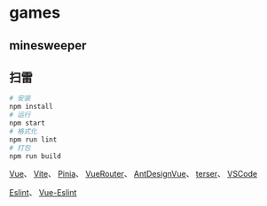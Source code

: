 # games

## minesweeper
## 扫雷

``` sh
# 安装
npm install
# 运行
npm start
# 格式化
npm run lint
# 打包
npm run build
```

[Vue](https://cn.vuejs.org/)、
[Vite](https://cn.vitejs.dev/)、
[Pinia](https://pinia.vuejs.org/zh/)、
[VueRouter](https://router.vuejs.org/zh/)、
[AntDesignVue](https://www.antdv.com/docs/vue/introduce-cn)、
[terser](https://terser.org/)、
[VSCode](https://code.visualstudio.com/)

[Eslint](http://eslint.cn/docs/rules/)、
[Vue-Eslint](https://eslint.vuejs.org/rules/)